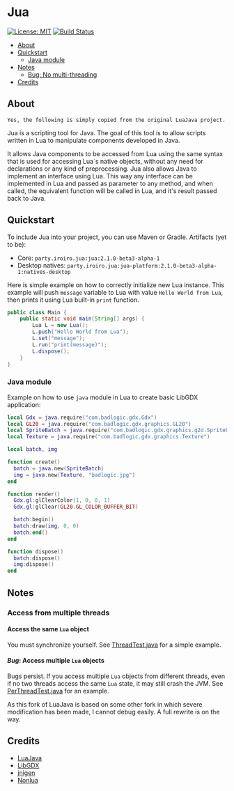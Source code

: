 # Jua #
[![License: MIT](https://img.shields.io/badge/License-MIT-blue.svg)](https://opensource.org/licenses/MIT)
[![Build Status](https://github.com/GuDzpoz/jua/actions/workflows/build-natives.yml/badge.svg)](https://github.com/GuDzpoz/jua/actions/workflows/build-natives.yml)

  * [About](#about)
  * [Quickstart](#quickstart)
    * [Java module](#java-module)
  * [Notes](#notes)
    * [Bug: No multi-threading](#bug-access-multiple-lua-objects)
  * [Credits](#credits)

## About ##

    Yes, the following is simply copied from the original LuaJava project.

Jua is a scripting tool for Java. The goal of this tool is to allow scripts written in Lua to manipulate components developed in Java.

It allows Java components to be accessed from Lua using the same syntax that is used for accessing Lua`s native objects, without any need for declarations or any kind of preprocessing. Jua also allows Java to implement an interface using Lua. This way any interface can be implemented in Lua and passed as parameter to any method, and when called, the equivalent function will be called in Lua, and it's result passed back to Java.

## Quickstart ##

To include Jua into your project, you can use Maven or Gradle. Artifacts (yet to be):

* Core: `party.iroiro.jua:jua:2.1.0-beta3-alpha-1`
* Desktop natives: `party.iroiro.jua:jua-platform:2.1.0-beta3-alpha-1:natives-desktop`

Here is simple example on how to correctly initialize new Lua instance.
This example will push `message` variable to Lua with value `Hello World from Lua`, then prints it using Lua built-in `print` function.

```java
public class Main {
    public static void main(String[] args) {
        Lua L = new Lua();
        L.push("Hello World from Lua");
        L.set("message");
        L.run("print(message)");
        L.dispose();
    }
}
```

### Java module ###

Example on how to use `java` module in Lua to create basic LibGDX application:

```lua
local Gdx = java.require("com.badlogic.gdx.Gdx")
local GL20 = java.require("com.badlogic.gdx.graphics.GL20")
local SpriteBatch = java.require("com.badlogic.gdx.graphics.g2d.SpriteBatch")
local Texture = java.require("com.badlogic.gdx.graphics.Texture")

local batch, img

function create()
  batch = java.new(SpriteBatch)
  img = java.new(Texture, "badlogic.jpg")
end

function render()
  Gdx.gl:glClearColor(1, 0, 0, 1)
  Gdx.gl:glClear(GL20.GL_COLOR_BUFFER_BIT)

  batch:begin()
  batch:draw(img, 0, 0)
  batch:end()
end

function dispose()
  batch:dispose()
  img:dispose()
end
```

## Notes

### Access from multiple threads

#### Access the same `Lua` object

You must synchronize yourself. See [ThreadTest.java](./src/test/java/party/iroiro/jua/ThreadTest.java) for a simple example.

#### *Bug*: Access multiple `Lua` objects

Bugs persist. If you access multiple `Lua` objects from different threads, even if no two threads access the same `Lua` state, it may still crash the JVM. See [PerThreadTest.java](./src/test/java/party/iroiro/jua/PerThreadTest.java) for an example.

As this fork of LuaJava is based on some other fork in which severe modification has been made, I cannot debug easily. A full rewrite is on the way.

## Credits ##

 * [LuaJava](https://github.com/jasonsantos/luajava)
 * [LibGDX](https://github.com/libgdx/libgdx)
 * [jnigen](https://github.com/libgdx/gdx-jnigen)
 * [Nonlua](https://github.com/deathbeam/jua)
